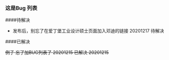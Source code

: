 ### 这是Bug 列表



####待解决  

- 发布后，别忘了在爱丁堡工业设计硕士页面加入邓迪的链接 20201217 待解决


####已解决

~~例子 忘了加BUG列表了 20201215 已解决 20201215~~
